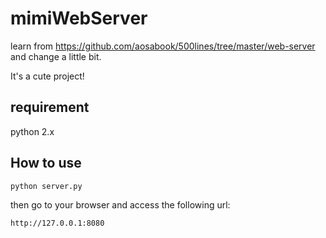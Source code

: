 # mimiWebServer

learn from https://github.com/aosabook/500lines/tree/master/web-server
and change a little bit.

It's a cute project!

## requirement
python 2.x

## How to use 

``` bash
python server.py
```

then go to your browser and access the following url:
```
http://127.0.0.1:8080
```


